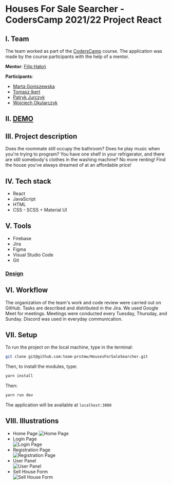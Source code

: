 # Houses For Sale Searcher - CodersCamp 2021/22 Project React
## I. Team

The team worked as part of the [CodersCamp](https://coderscamp.pl/) course. The application was made by the course participants with the help of a mentor.

**Mentor**: [Filip Hałoń](https://github.com/FilipHalon)

**Participants**:

-   [Marta Goniszewska](https://github.com/mgoniszewska)
-   [Tomasz Ikert](https://github.com/ike-tom)
-   [Patryk Jurczyk](https://github.com/PatrykJurczyk)
-   [Wojciech Okularczyk](https://github.com/shadowas-py)

## II. [DEMO](https://epic-lewin-83c1f7.netlify.app/)

## III. Project description
Does the roommate still occupy the bathroom? Does he play music when you're trying to program? 
You have one shelf in your refrigerator, and there are still somebody's clothes in the washing machine? No more renting! Find the house you've always dreamed of at an affordable price!

## IV. Tech stack
- React
- JavaScript
- HTML
- CSS - SCSS + Material UI

## V. Tools
- Firebase
- Jira
- Figma
- Visual Studio Code
- Git

### [Design](https://www.figma.com/file/ZkiIq0vudllZEto6pU2UQh/Untitled?node-id=5%3A25)

## VI. Workflow

The organization of the team's work and code review were carried out on GitHub. Tasks are described and distributed in the Jira. We used Google Meet for meetings. Meetings were conducted every Tuesday, Thursday, and Sunday. Discord was used in everyday communication.

## VII. Setup
To run the project on the local machine, type in the terminal:
```bash
git clone git@github.com:team-prstmw/HousesForSaleSearcher.git
```
Then, to install the modules, type:
```bash
yarn install
```
Then:
```bash
yarn run dev
```
The application will be available at `localhost:3000`

## VIII. Illustrations

-   Home Page
![Home Page](https://i.ibb.co/68PXF4d/index-Page.png)
-   Login Page   
![Login Page](https://i.ibb.co/XWY0SpM/login-Form.png)
-   Registration Page  
![Registration Page](https://i.ibb.co/0jGz53T/register-Form.png)
-   User Panel  
![User Panel](https://i.ibb.co/12B0t5f/userPage.png)
-   Sell House Form  
![Sell House Form](https://i.ibb.co/2n4NWP7/sell-House-Form.png)
